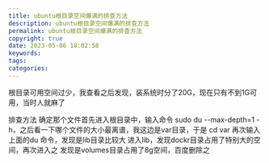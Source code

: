 ```yaml
---
title: ubuntu根目录空间爆满的排查方法
description: ubuntu根目录空间爆满的排查方法
permalink: ubuntu根目录空间爆满的排查方法
copyright: true
date: 2023-05-06 18:02:58
keywords:
tags:
categories:
---
```


根目录可用空间过少，我查看之后发现，装系统时分了20G，现在只有不到1G可用，当时人就麻了

排查方法
确定那个文件首先进入根目录中，输入命令
sudo du --max-depth=1 -h，之后看一下哪个文件的大小最离谱，我这边是var目录，于是 cd var
再次输入上面的du 命令，发现是lib目录比较大
进入lib，发现dockr目录占用了特别大的空间，再次进入之
发现是volumes目录占用了8g空间，百度删除之
